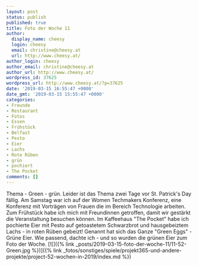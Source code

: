 ```yaml
---
layout: post
status: publish
published: true
title: Foto der Woche 11
author:
  display_name: cheesy
  login: cheesy
  email: christine@cheesy.at
  url: http://www.cheesy.at/
author_login: cheesy
author_email: christine@cheesy.at
author_url: http://www.cheesy.at/
wordpress_id: 37625
wordpress_url: http://www.cheesy.at/?p=37625
date: '2019-03-15 16:55:47 +0000'
date_gmt: '2019-03-15 15:55:47 +0000'
categories:
- Freunde
- Restaurant
- Fotos
- Essen
- Frühstück
- Belfast
- Pesto
- Eier
- Lachs
- Rote Rüben
- grün
- pochiert
- The Pocket
comments: []
---
```

Thema - Green - grün. Leider ist das Thema zwei Tage vor St. Patrick's Day fällig. Am Samstag war ich auf der Women Techmakers Konferenz, eine Konferenz mit Vorträgen von Frauen die im Bereich Technologie arbeiten. Zum Frühstück habe ich mich mit Freundinnen getroffen, damit wir gestärkt die Veranstaltung besuchen können. Im Kaffeehaus "The Pocket" habe ich pochierte Eier mit Pesto auf getoastetem Schwarzbrot und hausgebeiztem Lachs - in roten Rüben gebeizt! Genannt hat sich das Ganze "Green Eggs" - Grüne Eier. Wie passend, dachte ich - und so wurden die grünen Eier zum Foto der Woche.
[![]({% link _posts/2019-03-15-foto-der-woche-11/11-52-Green.jpg %})]({% link _fotos/sonstiges/spiele/projekt365-und-andere-projekte/project-52-wochen-in-2019/index.md %})
